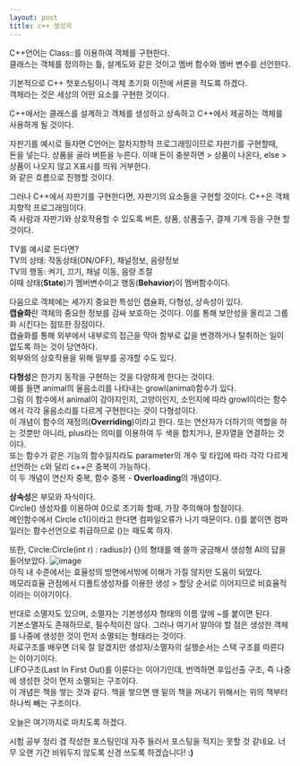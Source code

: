 ```yaml
---
layout: post
title: c++ 생성자
---
```

C++언어는 Class::를 이용하여 객체를 구현한다.<br>
클래스는 객체를 정의하는 틀, 설계도와 같은 것이고 멤버 함수와 멤버 변수를 선언한다.<br>

기본적으로 C++ 첫포스팅이니 객체 초기화 이전에 서론을 적도록 하겠다.<br>
객체라는 것은 세상의 어떤 요소를 구현한 것이다.<br>

C++에서는 클래스를 설계하고 객체를 생성하고 상속하고 C++에서 제공하는 객체를 사용하게 될 것이다.

자판기를 예시로 들자면 C언어는 절차지향적 프로그래밍이므로 자판기를 구현할때,<br>
돈을 넣는다. 상품을 골라 버튼을 누른다. 이때 돈이 충분하면 > 상품이 나온다, else > 상품이 나오지 않고 X표시를 띄워 거부한다.<br>
와 같은 흐름으로 진행할 것이다.

그러나 C++에서 자판기를 구현한다면, 자판기의 요소들을 구현할 것이다. C++은 객체지향적 프로그래밍이다.<br>
즉 사람과 자판기와 상호작용할 수 있도록 버튼, 상품, 상품출구, 결제 기계 등을 구현 할 것이다.<br>

TV를 예시로 든다면?<br>
TV의 상태: 작동상태(ON/OFF), 채널정보, 음량정보<br> 
TV의 행동: 켜기, 끄기, 채널 이동, 음량 조절<br>
이때 상태(<b>State</b>)가 멤버변수이고 행동(<b>Behavior</b>)이 멤버함수이다.<br>

다음으로 객체에는 세가지 중요한 특성인 캡슐화, 다형성, 상속성이 있다. <br>
<b>캡슐화</b>란 객체의 중요한 정보를 감싸 보호하는 것이다. 이를 통해 보안성을 올리고 그룹화 시킨다는 점또한 장점이다.<br>
캡슐화를 통해 외부에서 내부로의 접근을 막아 함부로 값을 변경하거나 탈취하는 일이 없도록 하는 것이 당연하다.<br>
외부와의 상호작용을 위해 일부를 공개할 수도 있다.

<b>다형성</b>은 한가지 동작을 구현하는 것을 다양하게 한다는 것이다.<br>
예를 들면 animal의 울음소리를 나타내는 growl(animal)함수가 있다.<br>
그럼 이 함수에서 animal이 강아지인지, 고양이인지, 소인지에 따라 growl이라는 함수에서 각각 울음소리를 다르게 구현한다는 것이 다형성이다.<br>
이 개념이 함수의 재정의(<b>Overriding</b>)이라고 한다.
또는 연산자가 더하기의 역할을 하는 것뿐만 아니라, plus라는 의미를 이용하여 두 색을 합치거나, 문자열을 연결하는 것이다.<br>
또는 함수가 같은 기능의 함수일지라도 parameter의 개수 및 타입에 따라 각각 다르게 선언하는 c와 달리 c++은 중복이 가능하다.<br>
이 두 개념이 연산자 중복, 함수 중복 - <b>Overloading</b>의 개념이다.

<b>상속성</b>은 부모와 자식이다.<br>
Circle() 생성자를 이용하여 0으로 초기화 할때, 가장 주의해야 할점이다.<br>
메인함수에서 Circle c1()이라고 한다면 컴파일오류가 나기 때문이다. ()를 붙이면 컴파일러는 함수선언으로 취급하므로 ()는 떼도록 하자.<br>

또한, Circle:Circle(int r) : radius(r) {}의 형태를 왜 쓸까 궁금해서 생성형 AI의 답을 들어보았다.
![image](https://github.com/vivid-gamez/vivid-gamez.github.io/assets/103167519/890a15b1-35d0-44a6-abd7-7943036d0866)<br>
아직 내 수준에서는 효율성의 방면에서밖에 이해가 가질 않지만 도움이 되었다.<br>
메모리효율 관점에서 디폴트생성자를 이용한 생성 > 할당 순서로 이어지므로 비효율적이라는 이야기이다.

반대로 소멸자도 있으며, 소멸자는 기본생성자 형태의 이름 앞에 ~를 붙이면 된다.<br>
기본소멸자도 존재하므로, 필수적이진 않다. 그러나 여기서 알아야 할 점은 생성한 객체를 나중에 생성한 것이 먼저 소멸되는 형태라는 것이다.<br>
자료구조를 배우면 더욱 잘 알겠지만 생성자/소멸자의 실행순서는 스택 구조를 따른다는 이야기이다.<br>
LIFO구조(Last In First Out)를 이룬다는 이야기인데, 번역하면 후입선출 구조, 즉 나중에 생성한 것이 먼저 소멸되는 구조이다.<br>
이 개념은 책을 쌓는 것과 같다. 책을 쌓으면 맨 밑의 책을 꺼내기 위해서는 위의 책부터 하나씩 빼는 구조이다.

오늘은 여기까지로 마치도록 하겠다.

시험 공부 정리 겸 작성한 포스팅인데 자주 들러서 포스팅을 적지는 못할 것 같네요.
너무 오랜 기간 비워두지 않도록 신경 쓰도록 하겠습니다! **:)**





